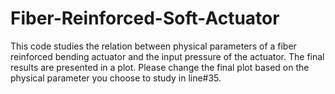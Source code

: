 # Fiber-Reinforced-Soft-Actuator

This code studies the relation between physical parameters of a fiber
 reinforced bending actuator and the input pressure of the actuator. The
 final results are presented in a plot. Please change the final plot based
 on the physical parameter you choose to study in line#35.
